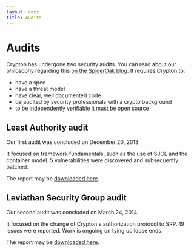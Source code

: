 ```yaml
---
layout: docs
title: Audits
---
```


# Audits

Crypton has undergone two security audits. You can read about our philosophy regarding this [on the SpiderOak blog](https://blog.spideroak.com/20140220090004-responsibly-bringing-new-cryptography-product-market). It requires Crypton to:

* have a spec
* have a threat model
* have clear, well documented code
* be audited by security professionals with a crypto background
* to be independently verifiable it must be open source

## Least Authority audit

Our first audit was concluded on December 20, 2013.

It focused on framework fundamentals, such as the use of SJCL and the container model. 5 vulnerabilities were discovered and subsequently patched.

The report may be [downloaded here](https://spideroak.com/share/PFXWQM3PN5FGK/LeastAuthorityAuditResults/tmp/LeastAuthorityAuditResults/LeastAuthority-Crypton-audit-report.pdf).

## Leviathan Security Group audit

Our second audit was concluded on March 24, 2014.

It focused on the change of Crypton's authorization protocol to SRP. 19 issues were reported. Work is ongoing on tying up loose ends.

The report may be [downloaded here](http://www.leviathansecurity.com/wp-content/uploads/Crypton_2014_pentest_Final_Report.pdf).
